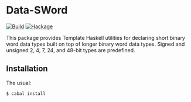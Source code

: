 Data-SWord
==========

[![Build](https://github.com/mvv/data-sword/actions/workflows/ci.yml/badge.svg)](https://github.com/mvv/data-sword/actions/workflows/ci.yml) [![Hackage](https://img.shields.io/hackage/v/data-sword.svg)](http://hackage.haskell.org/package/data-sword)

This package provides Template Haskell utilities for declaring short binary word
data types built on top of longer binary word data types. Signed and unsigned
2, 4, 7, 24, and 48-bit types are predefined.

Installation
------------
The usual:

	$ cabal install

